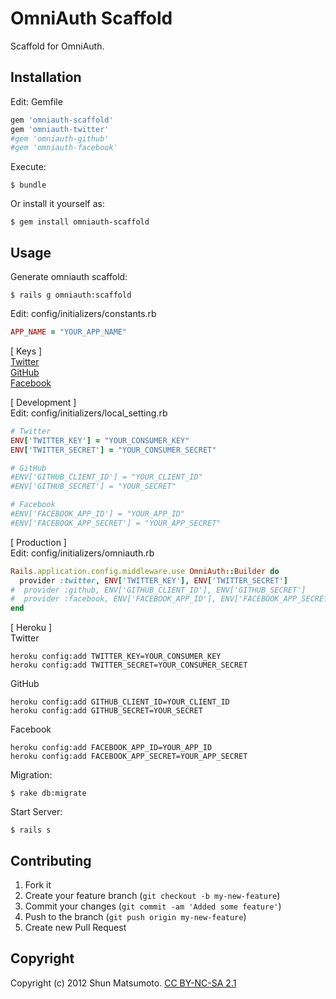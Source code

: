 # OmniAuth Scaffold

Scaffold for OmniAuth.

## Installation

Edit: Gemfile

```ruby
gem 'omniauth-scaffold'
gem 'omniauth-twitter'
#gem 'omniauth-github'
#gem 'omniauth-facebook'
```

Execute:

    $ bundle

Or install it yourself as:

    $ gem install omniauth-scaffold

## Usage

Generate omniauth scaffold:

    $ rails g omniauth:scaffold

Edit: config/initializers/constants.rb

```ruby
APP_NAME = "YOUR_APP_NAME"
```

[ Keys ]  
<a href="https://dev.twitter.com/apps/new" target="_blank">Twitter</a>  
<a href="https://github.com/settings/applications/new" target="_blank">GitHub</a>  
<a href="https://developers.facebook.com/apps" target="_blank">Facebook</a>  

[ Development ]  
Edit: config/initializers/local_setting.rb

```ruby
# Twitter
ENV['TWITTER_KEY'] = "YOUR_CONSUMER_KEY"
ENV['TWITTER_SECRET'] = "YOUR_CONSUMER_SECRET"

# GitHub
#ENV['GITHUB_CLIENT_ID'] = "YOUR_CLIENT_ID"
#ENV['GITHUB_SECRET'] = "YOUR_SECRET"

# Facebook
#ENV['FACEBOOK_APP_ID'] = "YOUR_APP_ID"
#ENV['FACEBOOK_APP_SECRET'] = "YOUR_APP_SECRET"
```

[ Production ]  
Edit: config/initializers/omniauth.rb

```ruby
Rails.application.config.middleware.use OmniAuth::Builder do
  provider :twitter, ENV['TWITTER_KEY'], ENV['TWITTER_SECRET']
#  provider :github, ENV['GITHUB_CLIENT_ID'], ENV['GITHUB_SECRET']
#  provider :facebook, ENV['FACEBOOK_APP_ID'], ENV['FACEBOOK_APP_SECRET']
end
```

[ Heroku ]  
Twitter

    heroku config:add TWITTER_KEY=YOUR_CONSUMER_KEY
    heroku config:add TWITTER_SECRET=YOUR_CONSUMER_SECRET

GitHub

    heroku config:add GITHUB_CLIENT_ID=YOUR_CLIENT_ID
    heroku config:add GITHUB_SECRET=YOUR_SECRET

Facebook

    heroku config:add FACEBOOK_APP_ID=YOUR_APP_ID
    heroku config:add FACEBOOK_APP_SECRET=YOUR_APP_SECRET

Migration:

    $ rake db:migrate

Start Server:

    $ rails s

## Contributing

1. Fork it
2. Create your feature branch (`git checkout -b my-new-feature`)
3. Commit your changes (`git commit -am 'Added some feature'`)
4. Push to the branch (`git push origin my-new-feature`)
5. Create new Pull Request

## Copyright

Copyright (c) 2012 Shun Matsumoto. <a href="http://creativecommons.org/licenses/by-nc-sa/2.1/jp/" target="_blank">CC BY-NC-SA 2.1</a>
